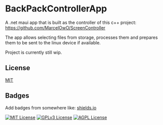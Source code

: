 
# BackPackControllerApp

A .net maui app that is built as the controller of this c++ project:
https://github.com/MarcelOwO/ScreenController

The app allows selecting files from storage, processes them and prepares them to be sent to the linux device if available.

Project is currently still wip.


## License

[MIT](https://choosealicense.com/licenses/mit/)


## Badges

Add badges from somewhere like: [shields.io](https://shields.io/)

[![MIT License](https://img.shields.io/badge/License-MIT-green.svg)](https://choosealicense.com/licenses/mit/)
[![GPLv3 License](https://img.shields.io/badge/License-GPL%20v3-yellow.svg)](https://opensource.org/licenses/)
[![AGPL License](https://img.shields.io/badge/license-AGPL-blue.svg)](http://www.gnu.org/licenses/agpl-3.0)
